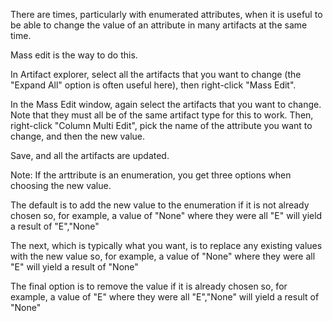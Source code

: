 There are times, particularly with enumerated attributes, when it is
useful to be able to change the value of an attribute in many artifacts
at the same time.

Mass edit is the way to do this.

In Artifact explorer, select all the artifacts that you want to change
(the "Expand All" option is often useful here), then right-click "Mass
Edit".

In the Mass Edit window, again select the artifacts that you want to
change. Note that they must all be of the same artifact type for this to
work. Then, right-click "Column Multi Edit", pick the name of the
attribute you want to change, and then the new value.

Save, and all the artifacts are updated.

Note: If the arttribute is an enumeration, you get three options when
choosing the new value.

The default is to add the new value to the enumeration if it is not
already chosen so, for example, a value of "None" where they were all
"E" will yield a result of "E","None"

The next, which is typically what you want, is to replace any existing
values with the new value so, for example, a value of "None" where they
were all "E" will yield a result of "None"

The final option is to remove the value if it is already chosen so, for
example, a value of "E" where they were all "E","None" will yield a
result of "None"